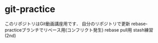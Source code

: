 # git-practice
このリポジトリはGit動画講座用です．
自分のリポジトリで更新
rebase-practiceブランチでリベース用(コンフリクト発生)
rebase pull用
stash練習(2nd)
